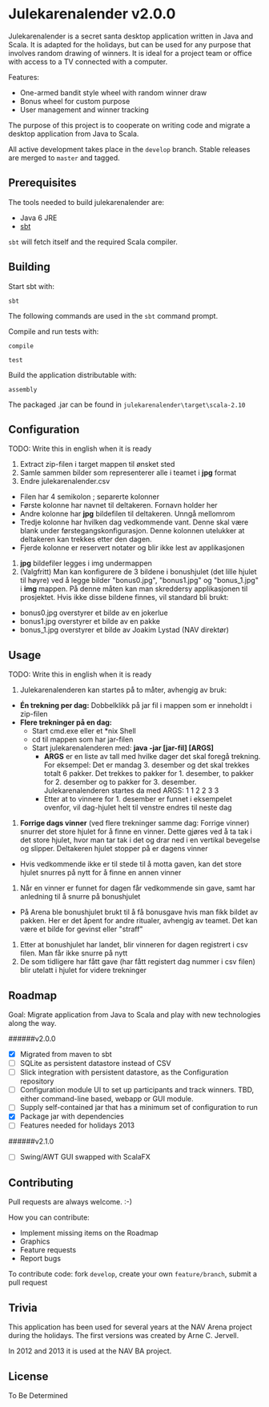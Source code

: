 Julekarenalender v2.0.0
=======================

Julekarenalender is a secret santa desktop application written in Java and Scala. It is adapted for the holidays, but can be used for any purpose that involves random drawing of winners. It is ideal for a project team or office with access to a TV connected with a computer.

Features:

* One-armed bandit style wheel with random winner draw
* Bonus wheel for custom purpose
* User management and winner tracking

The purpose of this project is to cooperate on writing code and migrate a desktop application from Java to Scala.

All active development takes place in the `develop` branch. Stable releases are merged to `master` and tagged.

Prerequisites
-------------

The tools needed to build julekarenalender are:

* Java 6 JRE
* [sbt](http://www.scala-sbt.org/)

`sbt` will fetch itself and the required Scala compiler.

Building
--------

Start sbt with:

    sbt

The following commands are used in the `sbt` command prompt.

Compile and run tests with:

    compile

    test

Build the application distributable with:

    assembly

The packaged .jar can be found in `julekarenalender\target\scala-2.10`

Configuration
-------------

TODO: Write this in english when it is ready

1. Extract zip-filen i target mappen til ønsket sted
1. Samle sammen bilder som representerer alle i teamet i **jpg** format
1. Endre julekarenalender.csv
  * Filen har 4 semikolon ; separerte kolonner
  * Første kolonne har navnet til deltakeren. Fornavn holder her
  * Andre kolonne har **jpg** bildefilen til deltakeren. Unngå mellomrom
  * Tredje kolonne har hvilken dag vedkommende vant. Denne skal være blank under førstegangskonfigurasjon. Denne kolonnen utelukker at deltakeren kan trekkes etter den dagen.
  * Fjerde kolonne er reservert notater og blir ikke lest av applikasjonen
1. **jpg** bildefiler legges i img undermappen
1. (Valgfritt) Man kan konfigurere de 3 bildene i bonushjulet (det lille hjulet til høyre) ved å legge bilder "bonus0.jpg", "bonus1.jpg" og "bonus_1.jpg" i **img** mappen. På denne måten kan man skreddersy applikasjonen til prosjektet. Hvis ikke disse bildene finnes, vil standard bli brukt:
  * bonus0.jpg overstyrer et bilde av en jokerlue
  * bonus1.jpg overstyrer et bilde av en pakke
  * bonus_1.jpg overstyrer et bilde av Joakim Lystad (NAV direktør)

Usage
-----

TODO: Write this in english when it is ready

1. Julekarenalenderen kan startes på to måter, avhengig av bruk:
  * **Én trekning per dag:** Dobbelklikk på jar fil i mappen som er inneholdt i zip-filen
  * **Flere trekninger på en dag:**
      * Start cmd.exe eller et *nix Shell
      * cd til mappen som har jar-filen
      * Start julekarenalenderen med: **java -jar [jar-fil] [ARGS]**
          * **ARGS** er en liste av tall med hvilke dager det skal foregå trekning. For eksempel: Det er mandag 3. desember og det skal trekkes totalt 6 pakker. Det trekkes to pakker for 1. desember, to pakker for 2. desember og to pakker for 3. desember. Julekarenalenderen startes da med ARGS: 1 1 2 2 3 3
          * Etter at to vinnere for 1. desember er funnet i eksempelet ovenfor, vil dag-hjulet helt til venstre endres til neste dag
1. **Forrige dags vinner** (ved flere trekninger samme dag: Forrige vinner) snurrer det store hjulet for å finne en vinner. Dette gjøres ved å ta tak i det store hjulet, hvor man tar tak i det og drar ned i en vertikal bevegelse og slipper. Deltakeren hjulet stopper på er dagens vinner
  * Hvis vedkommende ikke er til stede til å motta gaven, kan det store hjulet snurres på nytt for å finne en annen vinner
1. Når en vinner er funnet for dagen får vedkommende sin gave, samt har anledning til å snurre på bonushjulet
  * På Arena ble bonushjulet brukt til å få bonusgave hvis man fikk bildet av pakken. Her er det åpent for andre ritualer, avhengig av teamet. Det kan være et bilde for gevinst eller "straff"
1. Etter at bonushjulet har landet, blir vinneren for dagen registrert i csv filen. Man får ikke snurre på nytt
1. De som tidligere har fått gave (har fått registert dag nummer i csv filen) blir utelatt i hjulet for videre trekninger

Roadmap
-------

Goal: Migrate application from Java to Scala and play with new technologies along the way.

######v2.0.0

- [x] Migrated from maven to sbt
- [ ] SQLite as persistent datastore instead of CSV
- [ ] Slick integration with persistent datastore, as the Configuration repository
- [ ] Configuration module UI to set up participants and track winners. TBD, either command-line based, webapp or GUI module.
- [ ] Supply self-contained jar that has a minimum set of configuration to run
- [x] Package jar with dependencies
- [ ] Features needed for holidays 2013

######v2.1.0

- [ ] Swing/AWT GUI swapped with ScalaFX

Contributing
------------

Pull requests are always welcome. :-)

How you can contribute:

* Implement missing items on the Roadmap
* Graphics
* Feature requests
* Report bugs

To contribute code: fork `develop`, create your own `feature/branch`, submit a pull request

Trivia
------

This application has been used for several years at the NAV Arena project during the holidays. The first versions was created by Arne C. Jervell.

In 2012 and 2013 it is used at the NAV BA project.


License
-------

To Be Determined
